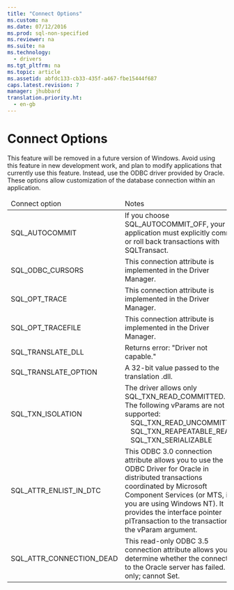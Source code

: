 ```yaml
---
title: "Connect Options"
ms.custom: na
ms.date: 07/12/2016
ms.prod: sql-non-specified
ms.reviewer: na
ms.suite: na
ms.technology: 
  - drivers
ms.tgt_pltfrm: na
ms.topic: article
ms.assetid: abfdc133-cb33-435f-a467-fbe15444f687
caps.latest.revision: 7
manager: jhubbard
translation.priority.ht: 
  - en-gb
---
```

# Connect Options
<?xml version="1.0" encoding="utf-8"?>
<developerConceptualDocument xmlns="http://ddue.schemas.microsoft.com/authoring/2003/5" xmlns:xlink="http://www.w3.org/1999/xlink" xmlns:xsi="http://www.w3.org/2001/XMLSchema-instance" xsi:schemaLocation="http://ddue.schemas.microsoft.com/authoring/2003/5 http://dduestorage.blob.core.windows.net/ddueschema/developer.xsd">
  <introduction>
    <alert class="important">
      <para>This feature will be removed in a future version of Windows. Avoid using this feature in new development work, and plan to modify applications that currently use this feature. Instead, use the ODBC driver provided by Oracle.</para>
    </alert>
    <para>These options allow customization of the database connection within an application.</para>
    <table xmlns:caps="http://schemas.microsoft.com/build/caps/2013/11">
      <thead>
        <tr>
          <TD>
            <para>Connect option</para>
          </TD>
          <TD>
            <para>Notes</para>
          </TD>
        </tr>
      </thead>
      <tbody>
        <tr>
          <TD>
            <para>SQL_AUTOCOMMIT</para>
          </TD>
          <TD>
            <para>If you choose SQL_AUTOCOMMIT_OFF, your application must explicitly commit or roll back transactions with <legacyLink xlink:href="8596eed7-bda6-4cac-ae1f-efde1aab785f">SQLTransact</legacyLink>.</para>
          </TD>
        </tr>
        <tr>
          <TD>
            <para>SQL_ODBC_CURSORS</para>
          </TD>
          <TD>
            <para>This connection attribute is implemented in the Driver Manager.</para>
          </TD>
        </tr>
        <tr>
          <TD>
            <para>SQL_OPT_TRACE</para>
          </TD>
          <TD>
            <para>This connection attribute is implemented in the Driver Manager.</para>
          </TD>
        </tr>
        <tr>
          <TD>
            <para>SQL_OPT_TRACEFILE</para>
          </TD>
          <TD>
            <para>This connection attribute is implemented in the Driver Manager.</para>
          </TD>
        </tr>
        <tr>
          <TD>
            <para>SQL_TRANSLATE_DLL</para>
          </TD>
          <TD>
            <para>Returns error: "Driver not capable."</para>
          </TD>
        </tr>
        <tr>
          <TD>
            <para>SQL_TRANSLATE_OPTION</para>
          </TD>
          <TD>
            <para>A 32-bit value passed to the translation .dll.</para>
          </TD>
        </tr>
        <tr>
          <TD>
            <para>SQL_TXN_ISOLATION</para>
          </TD>
          <TD>
            <para>The driver allows only SQL_TXN_READ_COMMITTED.</para>
            <para>The following vParams are not supported:</para>
            <para>   SQL_TXN_READ_UNCOMMITTED </para>
            <para>   SQL_TXN_REAPEATABLE_READ </para>
            <para>   SQL_TXN_SERIALIZABLE</para>
          </TD>
        </tr>
        <tr>
          <TD>
            <para>SQL_ATTR_ENLIST_IN_DTC</para>
          </TD>
          <TD>
            <para>This ODBC 3.0 connection attribute allows you to use the ODBC Driver for Oracle in distributed transactions coordinated by Microsoft Component Services (or MTS, if you are using Windows NT). It provides the interface pointer <legacyItalic>pITransaction</legacyItalic> to the transaction as the <legacyItalic>vParam</legacyItalic> argument.</para>
          </TD>
        </tr>
        <tr>
          <TD>
            <para>SQL_ATTR_CONNECTION_DEAD</para>
          </TD>
          <TD>
            <para>This read-only ODBC 3.5 connection attribute allows you to determine whether the connection to the Oracle server has failed. Get only; cannot Set.</para>
          </TD>
        </tr>
      </tbody>
    </table>
  </introduction>
  <relatedTopics />
</developerConceptualDocument>